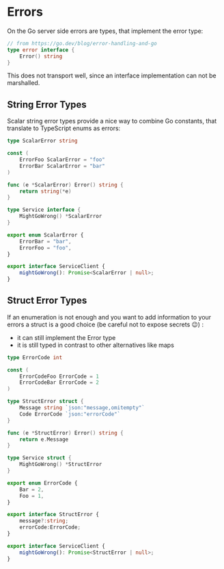 # Errors

On the Go server side errors are types, that implement the error type:

```go
// from https://go.dev/blog/error-handling-and-go
type error interface {
    Error() string
}
```

This does not transport well, since an interface implementation can not be marshalled.

## String Error Types

Scalar string error types provide a nice way to combine Go constants, that translate to TypeScript enums as errors:

```go title="Go"
type ScalarError string

const (
    ErrorFoo ScalarError = "foo"
    ErrorBar ScalarError = "bar"
)

func (e *ScalarError) Error() string {
    return string(*e)
}

type Service interface {
    MightGoWrong() *ScalarError
}
```

```typescript title="TypeScript"
export enum ScalarError {
	ErrorBar = "bar",
	ErrorFoo = "foo",
}

export interface ServiceClient {
    mightGoWrong(): Promise<ScalarError | null>;
}
```

## Struct Error Types

If an enumeration is not enough and you want to add information to your errors a struct is a good choice (be careful not to expose secrets 😉) :

- it can still implement the Error type
- it is still typed in contrast to other alternatives like maps

```go title="Go"
type ErrorCode int

const (
    ErrorCodeFoo ErrorCode = 1
    ErrorCodeBar ErrorCode = 2
)

type StructError struct {
    Message string `json:"message,omitempty"`
    Code ErrorCode `json:"errorCode"`
}

func (e *StructError) Error() string {
    return e.Message
}

type Service struct {
    MightGoWrong() *StructError
}
```

```typescript title="TypeScript"
export enum ErrorCode {
	Bar = 2,
	Foo = 1,
}

export interface StructError {
	message?:string;
	errorCode:ErrorCode;
}

export interface ServiceClient {
    mightGoWrong(): Promise<StructError | null>;
}
```

